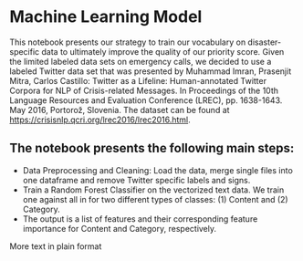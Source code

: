 # Machine Learning Model

This notebook presents our strategy to train our vocabulary on disaster-specific data to ultimately improve the quality of our priority score. Given the limited labeled data sets on emergency calls, we decided to use a labeled Twitter data set that was presented by Muhammad Imran, Prasenjit Mitra, Carlos Castillo: Twitter as a Lifeline: Human-annotated Twitter Corpora for NLP of Crisis-related Messages. In Proceedings of the 10th Language Resources and Evaluation Conference (LREC), pp. 1638-1643. May 2016, Portorož, Slovenia. The dataset can be found at https://crisisnlp.qcri.org/lrec2016/lrec2016.html.

## The notebook presents the following main steps:

- Data Preprocessing and Cleaning: Load the data, merge single files into one dataframe and remove Twitter specific labels and signs.
- Train a Random Forest Classifier on the vectorized text data. We train one against all in for two different types of classes: (1) Content and (2) Category.
- The output is a list of features and their corresponding feature importance for Content and Category, respectively.

More text in plain format
